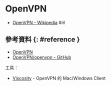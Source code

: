 # OpenVPN

  - [OpenVPN \- Wikipedia](https://en.wikipedia.org/wiki/OpenVPN) #ril

## 參考資料 {: #reference }

  - [OpenVPN](https://openvpn.net/)
  - [OpenVPN/openvpn - GitHub](https://github.com/OpenVPN/openvpn)

工具：

  - [Viscosity](https://www.sparklabs.com/viscosity/) - OpenVPN 的 Mac/Windows Client

